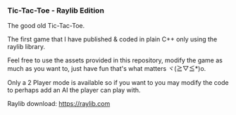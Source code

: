 ### Tic-Tac-Toe - Raylib Edition

The good old Tic-Tac-Toe.

The first game that I have published & coded in plain C++ only using the raylib library.

Feel free to use the assets provided in this repository, modify the game as much as you want to, just have fun that's what matters ヾ(≧▽≦*)o.

Only a 2 Player mode is available so if you want to you may modify the code to perhaps add an AI the player can play with.

Raylib download: https://raylib.com
